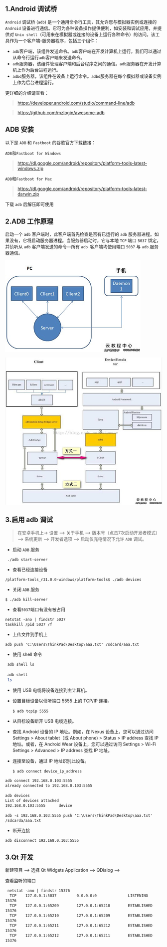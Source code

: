 ## 1.Android 调试桥

`Android` 调试桥 (`adb`) 是一个通用命令行工具，其允许您与模拟器实例或连接的 `Android` 设备进行通信。它可为各种设备操作提供便利，如安装和调试应用，并提供对 `Unix shell`（可用来在模拟器或连接的设备上运行各种命令）的访问。该工具作为一个客户端-服务器程序，包括三个组件：

- `adb`客户端，该组件发送命令。`adb`客户端在开发计算机上运行。我们可以通过从命令行运行`adb`客户端来发送命令。
- `adb`服务器，该组件管理客户端和后台程序之间的通信。`adb`服务器在开发计算机上作为后台进程运行。
- `adbd`服务器，该组件在设备上运行命令。`adbd`服务器在每个模拟器或设备实例上作为后台进程运行。

更详细的介绍请查看：

>https://developer.android.com/studio/command-line/adb

>https://github.com/mzlogin/awesome-adb

## ADB 安装

以下是 `ADB` 和 `Fastboot` 的谷歌官方下载链接：

`ADB`和`Fastboot for Windows`

> https://dl.google.com/android/repository/platform-tools-latest-windows.zip

`ADB`和`Fastboot for Mac`

> https://dl.google.com/android/repository/platform-tools-latest-darwin.zip


下载 `adb` 后解压即可使用

## 2.ADB 工作原理

启动一个 `adb` 客户端时，此客户端首先检查是否有已运行的 `adb` 服务器进程。如果没有，它将启动服务器进程。当服务器启动时，它与本地 `TCP` 端口 `5037` 绑定，并侦听从 `adb` 客户端发送的命令—所有 `adb `客户端均使用端口 `5037` 与 `adb` 服务器通信。

![](./img/01adb.png)

![](./img/02adb.png)

## 3.启用 adb 调试

> 在安卓手机上-> 设置 --> 关于手机 --> 版本号（点击7次启动开发者模式） --> 系统更新 --> 开发者选项 --> 启动仅充电情况下允许 `ADB` 调试。

- 启动 `ADB` 服务

```
 ./adb start-server
```

- 查看已经连接设备

```
/platform-tools_r31.0.0-windows/platform-tools$ ./adb devices
```
- 关闭 `ADB` 服务
  
```
$ ./adb kill-server
```

- 查看`5037`端口有没有被占用

```
netstat -ano | findstr 5037
taskkill /pid 5037 /f
```

- 上传文件到手机上
```
adb push 'C:\Users\ThinkPad\Desktop\aaa.txt' /sdcard/aaa.txt
```

- 使用 shell 命令

```bash
 adb shell ls

 adb shell
 ls
```

- 使用 USB 电缆将设备连接到主计算机。

- 设置目标设备以侦听端口 5555 上的 TCP/IP 连接。

  `$ adb tcpip 5555`

- 从目标设备断开 USB 电缆连接。

- 查找 Android 设备的 IP 地址。例如，在 Nexus 设备上，您可以通过访问 Settings > About tablet（或 About phone) > Status > IP address 查找 IP 地址。或者，在 Android Wear 设备上，您可以通过访问 Settings > Wi-Fi Settings > Advanced > IP address 查找 IP 地址。

- 连接至设备，通过 IP 地址识别此设备。

  `$ adb connect device_ip_address`

```
adb connect 192.168.0.103:5555
already connected to 192.168.0.103:5555

adb devices
List of devices attached
192.168.0.103:5555      device

adb -s 192.168.0.103:5555 push 'C:\Users\ThinkPad\Desktop\aaa.txt' /sdcarda/aaa.txt
```

- 断开连接

```
adb disconnect 192.168.0.103:5555
```

## 3.Qt 开发

新建项目 --> 选择 Qt Widgets Application --> QDialog --> 












查看监听的端口


```
 netstat -ano | findstr 15376
  TCP    127.0.0.1:5037         0.0.0.0:0              LISTENING       15376
  TCP    127.0.0.1:65209        127.0.0.1:65210        ESTABLISHED     15376
  TCP    127.0.0.1:65210        127.0.0.1:65209        ESTABLISHED     15376
  TCP    127.0.0.1:65211        127.0.0.1:65212        ESTABLISHED     15376
  TCP    127.0.0.1:65212        127.0.0.1:65211        ESTABLISHED     15376

```

